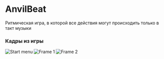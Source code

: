 # AnvilBeat
Ритмическая игра, в которой все действия могут происходить только в такт музыки
### Кадры из игры
![Start menu](https://github.com/KuchinStepan/AnvilBeat--Game/_forReadMe/StartMenu.jpg")
![Frame 1](https://github.com/KuchinStepan/AnvilBeat--Game/_forReadMe/Frame1.jpg")
![Frame 2](https://github.com/KuchinStepan/AnvilBeat--Game/_forReadMe/Frame2.jpg")

